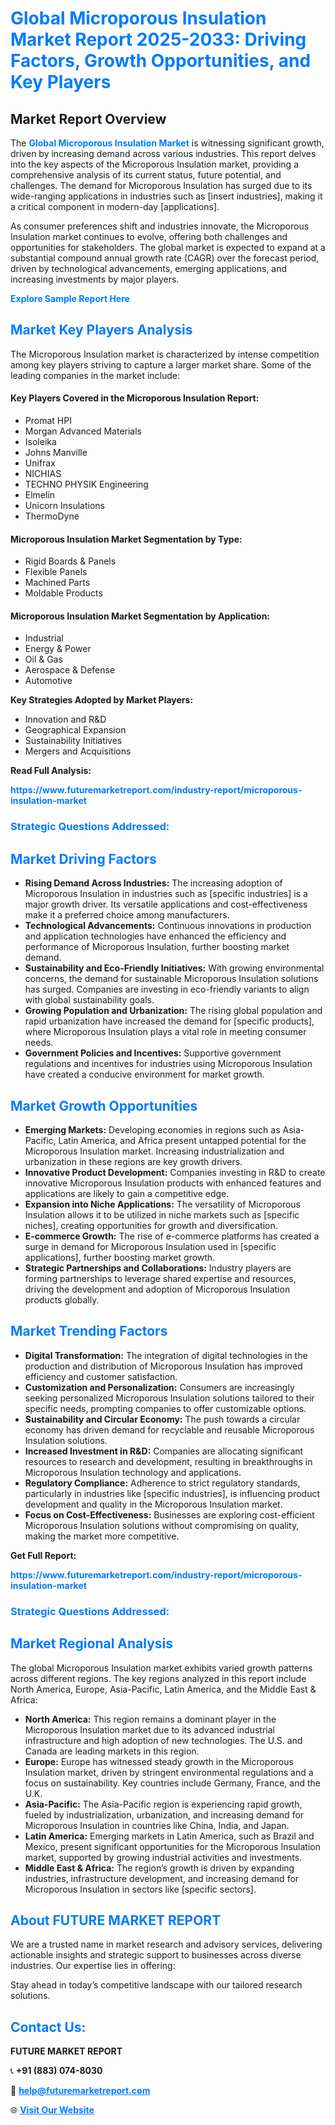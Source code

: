 <h1 style="color: #007BFF;">Global Microporous Insulation Market Report 2025-2033: Driving Factors, Growth Opportunities, and Key Players</h1>

<section id="overview">
<h2>Market Report Overview</h2>
<p>The <a href="https://www.futuremarketreport.com/industry-report/microporous-insulation-market" style="color: #007BFF; text-decoration: none;"><strong>Global Microporous Insulation Market</strong></a> is witnessing significant growth, driven by increasing demand across various industries. This report delves into the key aspects of the Microporous Insulation market, providing a comprehensive analysis of its current status, future potential, and challenges. The demand for Microporous Insulation has surged due to its wide-ranging applications in industries such as [insert industries], making it a critical component in modern-day [applications].</p>
<p>As consumer preferences shift and industries innovate, the Microporous Insulation market continues to evolve, offering both challenges and opportunities for stakeholders. The global market is expected to expand at a substantial compound annual growth rate (CAGR) over the forecast period, driven by technological advancements, emerging applications, and increasing investments by major players.</p>
</section>

<section id="overview">
<p><a href="https://www.futuremarketreport.com/request-sample/reportId=104569" style="color: #007BFF; text-decoration: none;"><strong>Explore Sample Report Here</strong></a></p>
</section>

<section id="key-players">
<h2 style="color: #007BFF;">Market Key Players Analysis</h2>
<p>The Microporous Insulation market is characterized by intense competition among key players striving to capture a larger market share. Some of the leading companies in the market include:</p>
<h4>Key Players Covered in the Microporous Insulation Report:</h4>
<ul><li>Promat HPI</li><li>Morgan Advanced Materials</li><li>Isoleika</li><li>Johns Manville</li><li>Unifrax</li><li>NICHIAS</li><li>TECHNO PHYSIK Engineering</li><li>Elmelin</li><li>Unicorn Insulations</li><li>ThermoDyne</li></ul>
<h4>Microporous Insulation Market Segmentation by Type:</h4>
<ul><li>Rigid Boards &amp; Panels</li><li>Flexible Panels</li><li>Machined Parts</li><li>Moldable Products</li></ul>

<h4>Microporous Insulation Market Segmentation by Application:</h4>
<ul><li>Industrial</li><li>Energy &amp; Power</li><li>Oil &amp; Gas</li><li>Aerospace &amp; Defense</li><li>Automotive</li></ul>
<p><strong>Key Strategies Adopted by Market Players:</strong></p>
<ul>
<li>Innovation and R&D</li>
<li>Geographical Expansion</li>
<li>Sustainability Initiatives</li>
<li>Mergers and Acquisitions</li>
</ul>
</section>

<section>
<p><strong>Read Full Analysis: </strong></p><a href="https://www.futuremarketreport.com/industry-report/microporous-insulation-market" style="color: #007BFF; text-decoration: none;"><strong>https://www.futuremarketreport.com/industry-report/microporous-insulation-market</strong></a>
<h3 style="color: #007BFF;">Strategic Questions Addressed:</h3>
</section>

<section id="driving-factors">
<h2 style="color: #007BFF;">Market Driving Factors</h2>
<ul>
<li><strong>Rising Demand Across Industries:</strong> The increasing adoption of Microporous Insulation in industries such as [specific industries] is a major growth driver. Its versatile applications and cost-effectiveness make it a preferred choice among manufacturers.</li>
<li><strong>Technological Advancements:</strong> Continuous innovations in production and application technologies have enhanced the efficiency and performance of Microporous Insulation, further boosting market demand.</li>
<li><strong>Sustainability and Eco-Friendly Initiatives:</strong> With growing environmental concerns, the demand for sustainable Microporous Insulation solutions has surged. Companies are investing in eco-friendly variants to align with global sustainability goals.</li>
<li><strong>Growing Population and Urbanization:</strong> The rising global population and rapid urbanization have increased the demand for [specific products], where Microporous Insulation plays a vital role in meeting consumer needs.</li>
<li><strong>Government Policies and Incentives:</strong> Supportive government regulations and incentives for industries using Microporous Insulation have created a conducive environment for market growth.</li>
</ul>
</section>

<section id="growth-opportunities">
<h2 style="color: #007BFF;">Market Growth Opportunities</h2>
<ul>
<li><strong>Emerging Markets:</strong> Developing economies in regions such as Asia-Pacific, Latin America, and Africa present untapped potential for the Microporous Insulation market. Increasing industrialization and urbanization in these regions are key growth drivers.</li>
<li><strong>Innovative Product Development:</strong> Companies investing in R&D to create innovative Microporous Insulation products with enhanced features and applications are likely to gain a competitive edge.</li>
<li><strong>Expansion into Niche Applications:</strong> The versatility of Microporous Insulation allows it to be utilized in niche markets such as [specific niches], creating opportunities for growth and diversification.</li>
<li><strong>E-commerce Growth:</strong> The rise of e-commerce platforms has created a surge in demand for Microporous Insulation used in [specific applications], further boosting market growth.</li>
<li><strong>Strategic Partnerships and Collaborations:</strong> Industry players are forming partnerships to leverage shared expertise and resources, driving the development and adoption of Microporous Insulation products globally.</li>
</ul>
</section>

<section id="trending-factors">
<h2 style="color: #007BFF;">Market Trending Factors</h2>
<ul>
<li><strong>Digital Transformation:</strong> The integration of digital technologies in the production and distribution of Microporous Insulation has improved efficiency and customer satisfaction.</li>
<li><strong>Customization and Personalization:</strong> Consumers are increasingly seeking personalized Microporous Insulation solutions tailored to their specific needs, prompting companies to offer customizable options.</li>
<li><strong>Sustainability and Circular Economy:</strong> The push towards a circular economy has driven demand for recyclable and reusable Microporous Insulation solutions.</li>
<li><strong>Increased Investment in R&D:</strong> Companies are allocating significant resources to research and development, resulting in breakthroughs in Microporous Insulation technology and applications.</li>
<li><strong>Regulatory Compliance:</strong> Adherence to strict regulatory standards, particularly in industries like [specific industries], is influencing product development and quality in the Microporous Insulation market.</li>
<li><strong>Focus on Cost-Effectiveness:</strong> Businesses are exploring cost-efficient Microporous Insulation solutions without compromising on quality, making the market more competitive.</li>
</ul>
</section>

<section>
<p><strong>Get Full Report: </strong></p><a href="https://www.futuremarketreport.com/industry-report/microporous-insulation-market" style="color: #007BFF; text-decoration: none;"><strong>https://www.futuremarketreport.com/industry-report/microporous-insulation-market</strong></a>
<h3 style="color: #007BFF;">Strategic Questions Addressed:</h3>
</section>


<section id="regional-analysis">
<h2 style="color: #007BFF;">Market Regional Analysis</h2>
<p>The global Microporous Insulation market exhibits varied growth patterns across different regions. The key regions analyzed in this report include North America, Europe, Asia-Pacific, Latin America, and the Middle East & Africa:</p>
<ul>
<li><strong>North America:</strong> This region remains a dominant player in the Microporous Insulation market due to its advanced industrial infrastructure and high adoption of new technologies. The U.S. and Canada are leading markets in this region.</li>
<li><strong>Europe:</strong> Europe has witnessed steady growth in the Microporous Insulation market, driven by stringent environmental regulations and a focus on sustainability. Key countries include Germany, France, and the U.K.</li>
<li><strong>Asia-Pacific:</strong> The Asia-Pacific region is experiencing rapid growth, fueled by industrialization, urbanization, and increasing demand for Microporous Insulation in countries like China, India, and Japan.</li>
<li><strong>Latin America:</strong> Emerging markets in Latin America, such as Brazil and Mexico, present significant opportunities for the Microporous Insulation market, supported by growing industrial activities and investments.</li>
<li><strong>Middle East & Africa:</strong> The region’s growth is driven by expanding industries, infrastructure development, and increasing demand for Microporous Insulation in sectors like [specific sectors].</li>
</ul>
</section>

<footer>
<h2 style="color: #007BFF;">About FUTURE MARKET REPORT</h2>
<p>We are a trusted name in market research and advisory services, delivering actionable insights and strategic support to businesses across diverse industries. Our expertise lies in offering:</p>

<p>Stay ahead in today’s competitive landscape with our tailored research solutions.</p>

<h2 style="color: #007BFF;">Contact Us:</h2>
<p><strong>FUTURE MARKET REPORT</strong></p>
<p>📞 <strong>+91 (883) 074-8030</strong></p>
<p>📧 <strong><a href="mailto:help@futuremarketreport.com" style="color: #007BFF;">help@futuremarketreport.com</a></strong></p>
<p>🌐 <strong><a href="https://www.futuremarketreport.com/" style="color: #007BFF;">Visit Our Website</a></strong></p>
</footer>